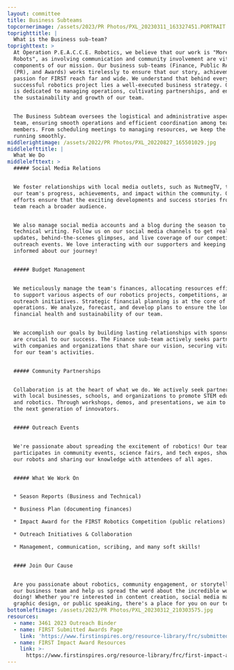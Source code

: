 ```yaml
---
layout: committee
title: Business Subteams
topcornerimage: /assets/2023/PR Photos/PXL_20230311_163327451.PORTRAIT.jpg
toprighttitle: |
  What is the Business sub-team?
toprighttext: >
  At Operation P.E.A.C.C.E. Robotics, we believe that our work is "More Than
  Robots", as involving communication and community involvement are vital
  components of our mission. Our business sub-teams (Finance, Public Relations
  (PR), and Awards) works tirelessly to ensure that our story, achievements, and
  passion for FIRST reach far and wide. We understand that behind every
  successful robotics project lies a well-executed business strategy. Our team
  is dedicated to managing operations, cultivating partnerships, and ensuring
  the sustainability and growth of our team.


  The Business Subteam oversees the logistical and administrative aspects of our
  team, ensuring smooth operations and efficient coordination among team
  members. From scheduling meetings to managing resources, we keep the team
  running smoothly. 
middlerightimage: /assets/2022/PR Photos/PXL_20220827_165501029.jpg
middlelefttitle: |
  What We Do
middlelefttext: >
  ##### Social Media Relations


  We foster relationships with local media outlets, such as NutmegTV, to share
  our team's progress, achievements, and impact within the community. Our
  efforts ensure that the exciting developments and success stories from our
  team reach a broader audience.


  We also manage social media accounts and a blog during the season to practice
  technical writing. Follow us on our social media channels to get real-time
  updates, behind-the-scenes glimpses, and live coverage of our competitions and
  outreach events. We love interacting with our supporters and keeping everyone
  informed about our journey!


  ##### Budget Management


  We meticulously manage the team's finances, allocating resources efficiently
  to support various aspects of our robotics projects, competitions, and
  outreach initiatives. Strategic financial planning is at the core of our
  operations. We analyze, forecast, and develop plans to ensure the long-term
  financial health and sustainability of our team. 


  We accomplish our goals by building lasting relationships with sponsors, who
  are crucial to our success. The Finance sub-team actively seeks partnerships
  with companies and organizations that share our vision, securing vital support
  for our team's activities. 


  ##### Community Partnerships


  Collaboration is at the heart of what we do. We actively seek partnerships
  with local businesses, schools, and organizations to promote STEM education
  and robotics. Through workshops, demos, and presentations, we aim to inspire
  the next generation of innovators.


  ##### Outreach Events


  We're passionate about spreading the excitement of robotics! Our team actively
  participates in community events, science fairs, and tech expos, showcasing
  our robots and sharing our knowledge with attendees of all ages.


  ##### What We Work On


  * Season Reports (Business and Technical)

  * Business Plan (documenting finances)

  * Impact Award for the FIRST Robotics Competition (public relations)

  * Outreach Initiatives & Collaboration

  * Management, communication, scribing, and many soft skills!


  #### Join Our Cause


  Are you passionate about robotics, community engagement, or storytelling? Join
  our business team and help us spread the word about the incredible work we're
  doing! Whether you're interested in content creation, social media management,
  graphic design, or public speaking, there's a place for you on our team.
bottomleftimage: /assets/2023/PR Photos/PXL_20230312_210303575.jpg
resources:
  - name: 3461 2023 Outreach Binder
  - name: FIRST Submitted Awards Page
    link: 'https://www.firstinspires.org/resource-library/frc/submitted-awards'
  - name: FIRST Impact Award Resources
    link: >-
      https://www.firstinspires.org/resource-library/frc/first-impact-award-resources
---
```


